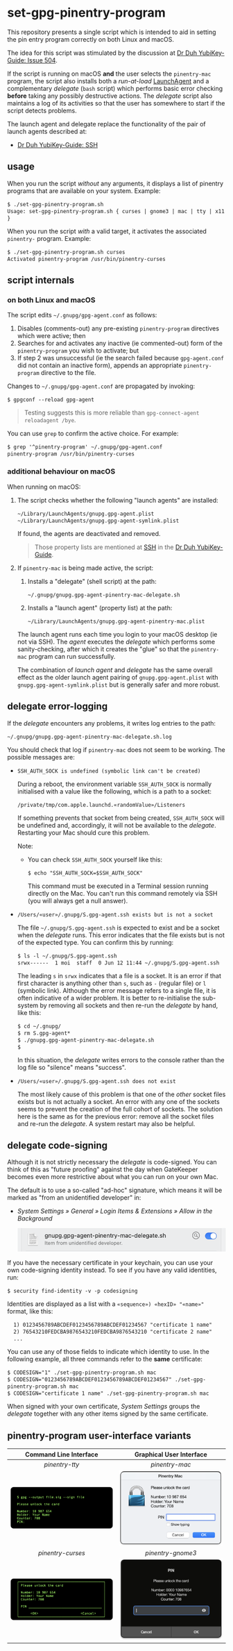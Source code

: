# set-gpg-pinentry-program

This repository presents a single script which is intended to aid in setting the pin entry program correctly on both Linux and macOS.

The idea for this script was stimulated by the discussion at [Dr Duh YubiKey-Guide: Issue 504](https://github.com/drduh/YubiKey-Guide/issues/504).

If the script is running on macOS **and** the user selects the `pinentry-mac` program, the script also installs both a *run-at-load* [LaunchAgent](https://developer.apple.com/library/archive/documentation/MacOSX/Conceptual/BPSystemStartup/Chapters/CreatingLaunchdJobs.html) and a complementary *delegate* (`bash` script) which performs basic error checking **before** taking any possibly destructive actions. The *delegate* script also maintains a log of its activities so that the user has somewhere to start if the script detects problems.

The launch agent and delegate replace the functionality of the pair of launch agents described at:

* [Dr Duh YubiKey-Guide: SSH](https://github.com/drduh/YubiKey-Guide?tab=readme-ov-file#ssh)

## usage

When you run the script *without* any arguments, it displays a list of pinentry programs that are available on your system. Example:

``` console
$ ./set-gpg-pinentry-program.sh 
Usage: set-gpg-pinentry-program.sh { curses | gnome3 | mac | tty | x11 }
```

When you run the script *with* a valid target, it activates the associated `pinentry-` program. Example:

``` console
$ ./set-gpg-pinentry-program.sh curses
Activated pinentry-program /usr/bin/pinentry-curses
```

## script internals

### on both Linux and macOS

The script edits `~/.gnupg/gpg-agent.conf` as follows:

1. Disables (comments-out) any pre-existing `pinentry-program` directives which were active; then
2. Searches for and activates any inactive (ie commented-out) form of the `pinentry-program` you wish to activate; but
3. If step 2 was unsuccessful (ie the search failed because `gpg-agent.conf` did not contain an inactive form), appends an appropriate `pinentry-program` directive to the file.

Changes to `~/.gnupg/gpg-agent.conf` are propagated by invoking:

``` console
$ gpgconf --reload gpg-agent
``` 

> Testing suggests this is more reliable than `gpg-connect-agent reloadagent /bye`.

You can use `grep` to confirm the active choice. For example:

``` console
$ grep '^pinentry-program' ~/.gnupg/gpg-agent.conf
pinentry-program /usr/bin/pinentry-curses
```

### additional behaviour on macOS

When running on macOS:

1. The script checks whether the following "launch agents" are installed:

	```
	~/Library/LaunchAgents/gnupg.gpg-agent.plist
	~/Library/LaunchAgents/gnupg.gpg-agent-symlink.plist
	```

	If found, the agents are deactivated and removed.

	> Those property lists are mentioned at [SSH](https://github.com/drduh/YubiKey-Guide#ssh) in the [Dr Duh YubiKey-Guide](https://github.com/drduh/YubiKey-Guide). 

2. If `pinentry-mac` is being made active, the script:

	1. Installs a "delegate" (shell script) at the path:
	
		```
		~/.gnupg/gnupg.gpg-agent-pinentry-mac-delegate.sh
		```

	2. Installs a "launch agent" (property list) at the path:
	
		```
		~/Library/LaunchAgents/gnupg.gpg-agent-pinentry-mac.plist
		```
	
	The launch agent runs each time you login to your macOS desktop (ie not via SSH). The *agent* executes the *delegate* which performs some sanity-checking, after which it creates the "glue" so that the `pinentry-mac` program can run successfully.

	The combination of *launch agent* and *delegate* has the same overall effect as the older launch agent pairing of `gnupg.gpg-agent.plist` with `gnupg.gpg-agent-symlink.plist` but is generally safer and more robust.

## delegate error-logging

If the *delegate* encounters any problems, it writes log entries to the path:

```
~/.gnupg/gnupg.gpg-agent-pinentry-mac-delegate.sh.log
```

You should check that log if `pinentry-mac` does not seem to be working. The possible messages are:

* `SSH_AUTH_SOCK is undefined (symbolic link can't be created)`

	During a reboot, the environment variable `SSH_AUTH_SOCK` is normally initialised with a value like the following, which is a path to a socket:

	```
	/private/tmp/com.apple.launchd.«randomValue»/Listeners
	```

	If something prevents that socket from being created, `SSH_AUTH_SOCK` will be undefined and, accordingly, it will not be available to the *delegate*. Restarting your Mac should cure this problem.

	Note:

	- You can check `SSH_AUTH_SOCK` yourself like this:

		``` console
		$ echo "SSH_AUTH_SOCK=$SSH_AUTH_SOCK"
		```

		This command must be executed in a Terminal session running directly on the Mac. You can't run this command remotely via SSH (you will always get a null answer).

* `/Users/«user»/.gnupg/S.gpg-agent.ssh exists but is not a socket`

	The file `~/.gnupg/S.gpg-agent.ssh` is expected to exist and be a socket when the *delegate* runs. This error indicates that the file exists but is not of the expected type. You can confirm this by running:

	``` console
	$ ls -l ~/.gnupg/S.gpg-agent.ssh
	srwx------  1 moi  staff  0 Jun 12 11:44 ~/.gnupg/S.gpg-agent.ssh
	```

	The leading `s` in `srwx` indicates that a file is a socket. It is an error if that first character is anything other than `s`, such as `-` (regular file) or `l` (symbolic link). Although the error message refers to a single file, it is often indicative of a wider problem. It is better to re-initialise the sub-system by removing all sockets and then re-run the *delegate* by hand, like this:

	``` console
	$ cd ~/.gnupg/
	$ rm S.gpg-agent*
	$ ./gnupg.gpg-agent-pinentry-mac-delegate.sh
	$
	```

	In this situation, the *delegate* writes errors to the console rather than the log file so "silence" means "success".

* `/Users/«user»/.gnupg/S.gpg-agent.ssh does not exist`

	The most likely cause of this problem is that one of the *other* socket files exists but is not actually a socket. An error with any one of the sockets seems to prevent the creation of the full cohort of sockets. The solution here is the same as for the previous error: remove all the socket files and re-run the *delegate*. A system restart may also be helpful.

## delegate code-signing

Although it is not strictly necessary the *delegate* is code-signed. You can think of this as "future proofing" against the day when GateKeeper becomes even more restrictive about what you can run on your own Mac.

The default is to use a so-called "ad-hoc" signature, which means it will be marked as "from an unidentified developer" in:

* *System Settings » General » Login Items & Extensions » Allow in the Background*

	![background item from unidentified developer](./images/allow-in-background-item.png)

If you have the necessary certificate in your keychain, you can use your own code-signing identity instead. To see if you have any valid identities, run:

``` console
$ security find-identity -v -p codesigning
```

Identities are displayed as a list with a `«sequence») «hexID» "«name»"` format, like this:

```
  1) 0123456789ABCDEF0123456789ABCDEF01234567 "certificate 1 name"
  2) 76543210FEDCBA9876543210FEDCBA9876543210 "certificate 2 name"
  ...
```

You can use any of those fields to indicate which identity to use. In the following example, all three commands refer to the **same** certificate:

``` console
$ CODESIGN="1" ./set-gpg-pinentry-program.sh mac
$ CODESIGN="0123456789ABCDEF0123456789ABCDEF01234567" ./set-gpg-pinentry-program.sh mac
$ CODESIGN="certificate 1 name" ./set-gpg-pinentry-program.sh mac
```

When signed with your own certificate, *System Settings* groups the *delegate* together with any other items signed by the same certificate.

## pinentry-program user-interface variants

| Command Line Interface            | Graphical User Interface          |
|:---------------------------------:|:---------------------------------:|
| *pinentry-tty*                    | *pinentry-mac*                    |
| ![](./images/pinentry-tty.png)    | ![](./images/pinentry-mac.png)    |
| *pinentry-curses*                 | *pinentry-gnome3*                 |
| ![](./images/pinentry-curses.png) | ![](./images/pinentry-gnome3.png) |

